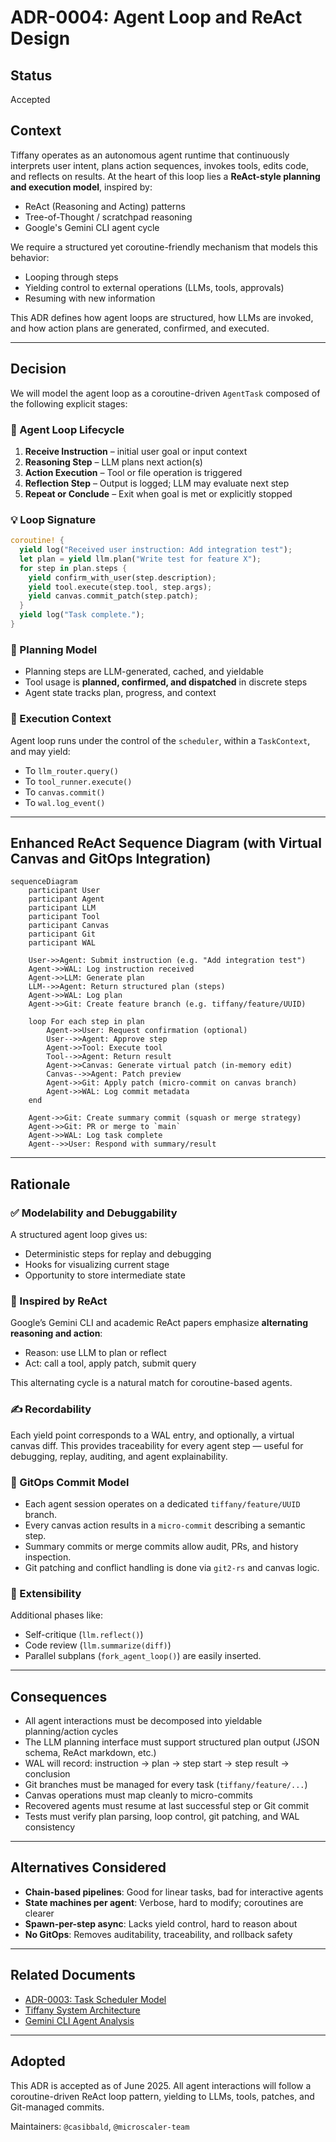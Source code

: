 # ADR-0004: Agent Loop and ReAct Design

## Status
Accepted

## Context
Tiffany operates as an autonomous agent runtime that continuously interprets user intent, plans action sequences, invokes tools, edits code, and reflects on results. At the heart of this loop lies a **ReAct-style planning and execution model**, inspired by:

- ReAct (Reasoning and Acting) patterns
- Tree-of-Thought / scratchpad reasoning
- Google's Gemini CLI agent cycle

We require a structured yet coroutine-friendly mechanism that models this behavior:
- Looping through steps
- Yielding control to external operations (LLMs, tools, approvals)
- Resuming with new information

This ADR defines how agent loops are structured, how LLMs are invoked, and how action plans are generated, confirmed, and executed.

---

## Decision

We will model the agent loop as a coroutine-driven `AgentTask` composed of the following explicit stages:

### 🔁 Agent Loop Lifecycle
1. **Receive Instruction** – initial user goal or input context
2. **Reasoning Step** – LLM plans next action(s)
3. **Action Execution** – Tool or file operation is triggered
4. **Reflection Step** – Output is logged; LLM may evaluate next step
5. **Repeat or Conclude** – Exit when goal is met or explicitly stopped

### 💡 Loop Signature
```rust
coroutine! {
  yield log("Received user instruction: Add integration test");
  let plan = yield llm.plan("Write test for feature X");
  for step in plan.steps {
    yield confirm_with_user(step.description);
    yield tool.execute(step.tool, step.args);
    yield canvas.commit_patch(step.patch);
  }
  yield log("Task complete.");
}
```

### 🧠 Planning Model
- Planning steps are LLM-generated, cached, and yieldable
- Tool usage is **planned, confirmed, and dispatched** in discrete steps
- Agent state tracks plan, progress, and context

### 🧩 Execution Context
Agent loop runs under the control of the `scheduler`, within a `TaskContext`, and may yield:
- To `llm_router.query()`
- To `tool_runner.execute()`
- To `canvas.commit()`
- To `wal.log_event()`

---

## Enhanced ReAct Sequence Diagram (with Virtual Canvas and GitOps Integration)

```mermaid
sequenceDiagram
    participant User
    participant Agent
    participant LLM
    participant Tool
    participant Canvas
    participant Git
    participant WAL

    User->>Agent: Submit instruction (e.g. "Add integration test")
    Agent->>WAL: Log instruction received
    Agent->>LLM: Generate plan
    LLM-->>Agent: Return structured plan (steps)
    Agent->>WAL: Log plan
    Agent->>Git: Create feature branch (e.g. tiffany/feature/UUID)

    loop For each step in plan
        Agent->>User: Request confirmation (optional)
        User-->>Agent: Approve step
        Agent->>Tool: Execute tool
        Tool-->>Agent: Return result
        Agent->>Canvas: Generate virtual patch (in-memory edit)
        Canvas-->>Agent: Patch preview
        Agent->>Git: Apply patch (micro-commit on canvas branch)
        Agent->>WAL: Log commit metadata
    end

    Agent->>Git: Create summary commit (squash or merge strategy)
    Agent->>Git: PR or merge to `main`
    Agent->>WAL: Log task complete
    Agent-->>User: Respond with summary/result
```

---

## Rationale

### ✅ Modelability and Debuggability
A structured agent loop gives us:
- Deterministic steps for replay and debugging
- Hooks for visualizing current stage
- Opportunity to store intermediate state

### 🧠 Inspired by ReAct
Google’s Gemini CLI and academic ReAct papers emphasize **alternating reasoning and action**:
- Reason: use LLM to plan or reflect
- Act: call a tool, apply patch, submit query

This alternating cycle is a natural match for coroutine-based agents.

### ✍️ Recordability
Each yield point corresponds to a WAL entry, and optionally, a virtual canvas diff. This provides traceability for every agent step — useful for debugging, replay, auditing, and agent explainability.

### 🔄 GitOps Commit Model
- Each agent session operates on a dedicated `tiffany/feature/UUID` branch.
- Every canvas action results in a `micro-commit` describing a semantic step.
- Summary commits or merge commits allow audit, PRs, and history inspection.
- Git patching and conflict handling is done via `git2-rs` and canvas logic.

### 👷 Extensibility
Additional phases like:
- Self-critique (`llm.reflect()`)
- Code review (`llm.summarize(diff)`)
- Parallel subplans (`fork_agent_loop()`) are easily inserted.

---

## Consequences

- All agent interactions must be decomposed into yieldable planning/action cycles
- The LLM planning interface must support structured plan output (JSON schema, ReAct markdown, etc.)
- WAL will record: instruction → plan → step start → step result → conclusion
- Git branches must be managed for every task (`tiffany/feature/...`)
- Canvas operations must map cleanly to micro-commits
- Recovered agents must resume at last successful step or Git commit
- Tests must verify plan parsing, loop control, git patching, and WAL consistency

---

## Alternatives Considered

- **Chain-based pipelines**: Good for linear tasks, bad for interactive agents
- **State machines per agent**: Verbose, hard to modify; coroutines are clearer
- **Spawn-per-step async**: Lacks yield control, hard to reason about
- **No GitOps**: Removes auditability, traceability, and rollback safety

---

## Related Documents
- [ADR-0003: Task Scheduler Model](adr_0003_task_scheduler.md)
- [Tiffany System Architecture](../whitepapers/Tiffany%20System%20Architecture%20and%20Design%20Overview.md)
- [Gemini CLI Agent Analysis](../whitepapers/Gemini%20CLI%20Agent%20Architecture%20and%20Reimplementation%20Plan.md)

---

## Adopted
This ADR is accepted as of June 2025. All agent interactions will follow a coroutine-driven ReAct loop pattern, yielding to LLMs, tools, patches, and Git-managed commits.

Maintainers: `@casibbald`, `@microscaler-team`
